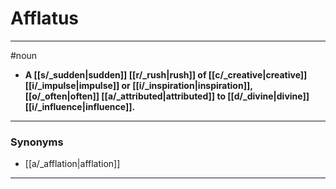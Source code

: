 # Afflatus
---
#noun
- **A [[s/_sudden|sudden]] [[r/_rush|rush]] of [[c/_creative|creative]] [[i/_impulse|impulse]] or [[i/_inspiration|inspiration]], [[o/_often|often]] [[a/_attributed|attributed]] to [[d/_divine|divine]] [[i/_influence|influence]].**
---
### Synonyms
- [[a/_afflation|afflation]]
---
